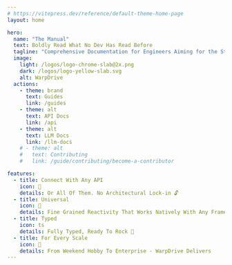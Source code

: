 ```yaml
---
# https://vitepress.dev/reference/default-theme-home-page
layout: home

hero:
  name: "The Manual"
  text: Boldly Read What No Dev Has Read Before
  tagline: "Comprehensive Documentation for Engineers Aiming for the Stars 💫"
  image:
    light: /logos/logo-chrome-slab@2x.png
    dark: /logos/logo-yellow-slab.svg
    alt: WarpDrive
  actions:
    - theme: brand
      text: Guides
      link: /guides
    - theme: alt
      text: API Docs
      link: /api
    - theme: alt
      text: LLM Docs
      link: /llm-docs
    # - theme: alt
    #   text: Contributing
    #   link: /guide/contributing/become-a-contributor

features:
  - title: Connect With Any API
    icon: 🧩
    details: Or All Of Them. No Architectural Lock-in 🔓
  - title: Universal
    icon: 🌌
    details: Fine Grained Reactivity That Works Natively With Any Framework Or Library
  - title: Typed
    icon: ts
    details: Fully Typed, Ready To Rock 💚 
  - title: For Every Scale
    icon: 🚀
    details: From Weekend Hobby To Enterprise - WarpDrive Delivers
---
```


<script setup>
import { VPTeamPage, VPTeamPageTitle, VPTeamMembers } from 'vitepress/theme'
import { data as members } from '.vitepress/data/contributors.data.ts'
import { data as coreTeam } from '.vitepress/data/core.data.ts'
import ContributorList from '.vitepress/theme/ContributorList.vue';
</script>

<VPTeamPage>
  <VPTeamPageTitle>
    <template #title>The Core Team</template>
    <template #lead>Some People You Should Really Buy a Coffee For.</template>
  </VPTeamPageTitle>
  <VPTeamMembers size="small" :members="coreTeam" />
</VPTeamPage>


<VPTeamPage>
  <VPTeamPageTitle>
    <template #title>Our Contributors</template>
    <template #lead>A big thank you to all the amazing people who have helped improve this project.</template>
  </VPTeamPageTitle>
</VPTeamPage>
<ContributorList :contributors="members" />
